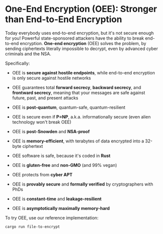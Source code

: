 # One-End Encryption (OEE): Stronger than End-to-End Encryption

Today everybody uses end-to-end encryption, but it's not secure enough
for you! Powerful state-sponsored attackers have the ability to break
end-to-end encryption. **One-end encryption** (OEE) solves the problem, by
sending ciphertexts literally impossible to decrypt, even by advanced
cyber criminals and the NSA.

Specifically:

* OEE is **secure against hostile endpoints**, while end-to-end encryption
  is only secure against hostile networks

* OEE guarantees total **forward secrecy**, **backward secrecy**, and **frontward
  secrecy**, meaning that your messages are safe against future, past, and
  present attacks

* OEE is **post-quantum**, quantum-safe, quantum-resilient 

* OEE is secure even if **P=NP**, a.k.a. informationally secure (even
  alien technology won't break OEE)

* OEE is **post-Snowden** and **NSA-proof**

* OEE is **memory-efficient**, with terabytes of data encrypted into a
  32-byte ciphertext

* OEE software is safe, because it's coded in **Rust**

* OEE is **gluten-free** and **non-GMO** (and 99% vegan)

* OEE protects from **cyber APT**

* OEE is **provably secure** and **formally verified** by cryptographers
  with PhDs

* OEE is **constant-time** and **leakage-resilient**

* OEE is **asymptotically maximally memory-hard**

To try OEE, use our reference implementation:

```
cargo run file-to-encrypt
```


